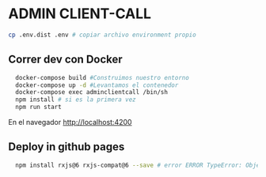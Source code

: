 # ADMIN CLIENT-CALL

```sh
cp .env.dist .env # copiar archivo environment propio 
```

## Correr dev con Docker
```sh
  docker-compose build #Construimos nuestro entorno
  docker-compose up -d #Levantamos el contenedor 
  docker-compose exec adminclientcall /bin/sh
  npm install # si es la primera vez
  npm run start
```

En el navegador [http://localhost:4200](http://localhost:4200)

## Deploy in github pages
```sh
  npm install rxjs@6 rxjs-compat@6 --save # error ERROR TypeError: Object(…) is not a function” using AngularFirestore and firebase
```



